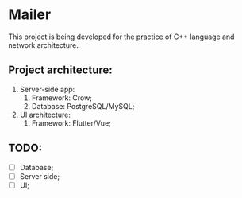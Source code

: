 # Mailer

This project is being developed for the practice of C++ language and network architecture.

## Project architecture:

1. Server-side app:
    1. Framework: Crow;
    1. Database: PostgreSQL/MySQL;
1. UI architecture:
    1. Framework: Flutter/Vue;

## TODO:
- [ ] Database;
- [ ] Server side;
- [ ] UI;
